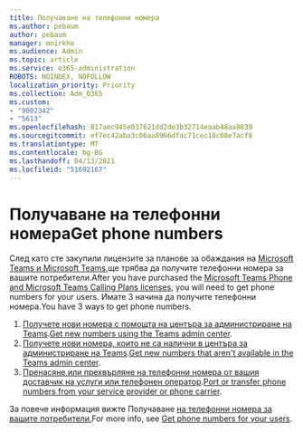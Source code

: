 ```yaml
---
title: Получаване на телефонни номера
ms.author: pebaum
author: pebaum
manager: mnirkhe
ms.audience: Admin
ms.topic: article
ms.service: o365-administration
ROBOTS: NOINDEX, NOFOLLOW
localization_priority: Priority
ms.collection: Adm_O365
ms.custom:
- "9002342"
- "5613"
ms.openlocfilehash: 817aec945e037621dd2de3b32714eaab48aa8839
ms.sourcegitcommit: ef7ec42aba3c06aa8966dfac71cec18c08e7acf8
ms.translationtype: MT
ms.contentlocale: bg-BG
ms.lasthandoff: 04/13/2021
ms.locfileid: "51692167"
---
```

# <a name="get-phone-numbers"></a><span data-ttu-id="f7624-102">Получаване на телефонни номера</span><span class="sxs-lookup"><span data-stu-id="f7624-102">Get phone numbers</span></span>

<span data-ttu-id="f7624-103">След като сте закупили лицензите за планове за обаждания на [Microsoft Teams и Microsoft Teams,](https://docs.microsoft.com/MicrosoftTeams/setting-up-your-phone-system#step-2-buy-and-assign-phone-system-and-calling-plan-licenses)ще трябва да получите телефонни номера за вашите потребители.</span><span class="sxs-lookup"><span data-stu-id="f7624-103">After you have purchased the [Microsoft Teams Phone and Microsoft Teams Calling Plans licenses](https://docs.microsoft.com/MicrosoftTeams/setting-up-your-phone-system#step-2-buy-and-assign-phone-system-and-calling-plan-licenses), you will need to get phone numbers for your users.</span></span> <span data-ttu-id="f7624-104">Имате 3 начина да получите телефонни номера.</span><span class="sxs-lookup"><span data-stu-id="f7624-104">You have 3 ways to get phone numbers.</span></span>

1. <span data-ttu-id="f7624-105">[Получете нови номера с помощта на центъра за администриране на Teams](https://docs.microsoft.com/MicrosoftTeams/setting-up-your-phone-system#get-new-user-phone-numbers-using-the-teams-admin-center).</span><span class="sxs-lookup"><span data-stu-id="f7624-105">[Get new numbers using the Teams admin center](https://docs.microsoft.com/MicrosoftTeams/setting-up-your-phone-system#get-new-user-phone-numbers-using-the-teams-admin-center).</span></span>
2. <span data-ttu-id="f7624-106">[Получете нови номера, които не са налични в центъра за администриране на Teams](https://docs.microsoft.com/MicrosoftTeams/setting-up-your-phone-system#get-new-numbers-that-arent-available-in-the-teams-admin-center).</span><span class="sxs-lookup"><span data-stu-id="f7624-106">[Get new numbers that aren't available in the Teams admin center](https://docs.microsoft.com/MicrosoftTeams/setting-up-your-phone-system#get-new-numbers-that-arent-available-in-the-teams-admin-center).</span></span>
3. <span data-ttu-id="f7624-107">[Пренасяне или прехвърляне на телефонни номера от вашия доставчик на услуги или телефонен оператор](https://docs.microsoft.com/MicrosoftTeams/setting-up-your-phone-system#port-or-transfer-phone-numbers-from-your-service-provider-or-phone-carrier).</span><span class="sxs-lookup"><span data-stu-id="f7624-107">[Port or transfer phone numbers from your service provider or phone carrier](https://docs.microsoft.com/MicrosoftTeams/setting-up-your-phone-system#port-or-transfer-phone-numbers-from-your-service-provider-or-phone-carrier).</span></span>

<span data-ttu-id="f7624-108">За повече информация вижте Получаване [на телефонни номера за вашите потребители.](https://docs.microsoft.com/MicrosoftTeams/setting-up-your-phone-system#port-or-transfer-phone-numbers-from-your-service-provider-or-phone-carrier)</span><span class="sxs-lookup"><span data-stu-id="f7624-108">For more info, see [Get phone numbers for your users](https://docs.microsoft.com/MicrosoftTeams/setting-up-your-phone-system#port-or-transfer-phone-numbers-from-your-service-provider-or-phone-carrier).</span></span>
